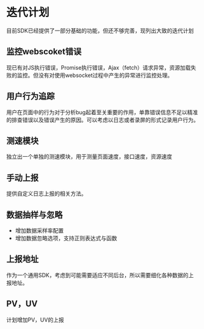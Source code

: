 # 迭代计划
目前SDK已经提供了一部分基础的功能，但还不够完善，现列出大致的迭代计划

## 监控webscoket错误
现已有对JS执行错误，Promise执行错误，Ajax（fetch）请求异常，资源加载失败的监控。但没有对使用websocket过程中产生的异常进行监控处理。

## 用户行为追踪
用户在页面中的行为对于分析bug起着至关重要的作用，单靠错误信息不足以精准的排查错误以及错误产生的原因。可以考虑以日志或者录屏的形式记录用户行为。

## 测速模块
独立出一个单独的测速模块，用于测量页面速度，接口速度，资源速度

## 手动上报
提供自定义日志上报的相关方法。

## 数据抽样与忽略
- 增加数据采样率配置
- 增加数据忽略选项，支持正则表达式与函数
  
## 上报地址
作为一个通用SDK，考虑到可能需要适应不同后台，所以需要细化各种数据的上报地址。

## PV，UV
计划增加PV，UV的上报